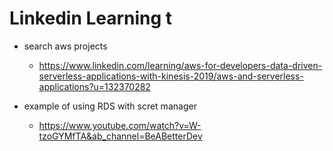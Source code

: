 # Linkedin Learning t
* search aws projects
  * https://www.linkedin.com/learning/aws-for-developers-data-driven-serverless-applications-with-kinesis-2019/aws-and-serverless-applications?u=132370282
 
* example of using RDS with scret manager
  * https://www.youtube.com/watch?v=W-tzoGYMfTA&ab_channel=BeABetterDev
